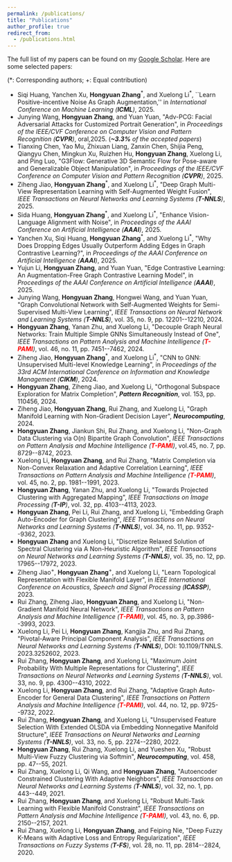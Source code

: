 ```yaml
---
permalink: /publications/
title: "Publications"
author_profile: true
redirect_from: 
  - /publications.html
---
```


The full list of my papers can be found on my [Google Scholar](https://scholar.google.com/citations?user=g9cZ9XsAAAAJ). Here are some selected papers: 

(*: Corresponding authors; +: Equal contribution)

- Siqi Huang, Yanchen Xu, **Hongyuan Zhang**<sup>\*</sup>, and Xuelong Li<sup>\*</sup>, ``Learn Positive-incentive Noise As Graph Augmentation,'' in *International Conference on Machine Learning (**ICML**)*, 2025.
- Junying Wang, **Hongyuan Zhang**, and Yuan Yuan, "Adv-PCG: Facial Adversarial Attacks for Customized Portrait Generation", in *Proceedings of the IEEE/CVF Conference on Computer Vision and Pattern Recognition (**CVPR**)*, oral,2025. (***~3.3%** of the accepted papers*)
- Tianxing Chen, Yao Mu, Zhixuan Liang, Zanxin Chen, Shijia Peng, Qiangyu Chen, Mingkun Xu, Ruizhen Hu, **Hongyuan Zhang**, Xuelong Li, and Ping Luo, "G3Flow: Generative 3D Semantic Flow for Pose-aware and Generalizable Object Manipulation", in *Proceedings of the IEEE/CVF Conference on Computer Vision and Pattern Recognition (**CVPR**)*, 2025.
- Ziheng Jiao, **Hongyuan Zhang**<sup>\*</sup>, and Xuelong Li<sup>\*</sup>, "Deep Graph Multi-View Representation Learning with Self-Augmented Weight Fusion", *IEEE Transactions on Neural Networks and Learning Systems (**T-NNLS**)*, 2025.
- Sida Huang, **Hongyuan Zhang**<sup>\*</sup>, and Xuelong Li<sup>\*</sup>, "Enhance Vision-Language Alignment with Noise", in *Proceedings of the AAAI Conference on Artificial Intelligence (**AAAI**)*, 2025. 
- Yanchen Xu, Siqi Huang, **Hongyuan Zhang**<sup>\*</sup>, and Xuelong Li<sup>\*</sup>, "Why Does Dropping Edges Usually Outperform Adding Edges in Graph Contrastive Learning?", in *Proceedings of the AAAI Conference on Artificial Intelligence (**AAAI**)*, 2025. 
- Yujun Li, **Hongyuan Zhang**, and Yuan Yuan, "Edge Contrastive Learning: An Augmentation-Free Graph Contrastive Learning Model", in *Proceedings of the AAAI Conference on Artificial Intelligence (**AAAI**)*, 2025. 
- Junying Wang, **Hongyuan Zhang**, Hongwei Wang, and Yuan Yuan, "Graph Convolutional Network with Self-Augmented Weights for Semi-Supervised Multi-View Learning", *IEEE Transactions on Neural Network and Learning Systems (**T-NNLS**)*, vol. 35, no. 9, pp. 12201--12210, 2024. 
- **Hongyuan Zhang**, Yanan Zhu, and Xuelong Li, "Decouple Graph Neural Networks: Train Multiple Simple GNNs Simultaneously Instead of One", *IEEE Transactions on Pattern Analysis and Machine Intelligence (**<font color=red>T-PAMI</font>**)*, vol. 46, no. 11, pp. 7451--7462, 2024.
- Ziheng Jiao, **Hongyuan Zhang**<sup>\*</sup>, and Xuelong Li<sup>\*</sup>, "CNN to GNN: Unsupervised Multi-level Knowledge Learning", in *Proceedings of the 33rd ACM International Conference on Information and Knowledge Management (**CIKM**)*, 2024.  
- **Hongyuan Zhang**, Ziheng Jiao, and Xuelong Li, "Orthogonal Subspace Exploration for Matrix Completion", ***Pattern Recognition***, vol. 153, pp. 110456, 2024. 
- Ziheng Jiao, **Hongyuan Zhang**, Rui Zhang, and Xuelong Li, "Graph Manifold Learning with Non-Gradient Decision Layer", ***Neurocomputing***, 2024. 
- **Hongyuan Zhang**, Jiankun Shi, Rui Zhang, and Xuelong Li, "Non-Graph Data Clustering via O(n) Bipartite Graph Convolution", *IEEE Transactions on Pattern Analysis and Machine Intelligence (**<font color=red>T-PAMI</font>**)*, vol.45, no. 7, pp. 8729--8742, 2023.
- Xuelong Li, **Hongyuan Zhang**, and Rui Zhang, "Matrix Completion via Non-Convex Relaxation and Adaptive Correlation Learning", *IEEE Transactions on Pattern Analysis and Machine Intelligence (**<font color=red>T-PAMI</font>**)*, vol. 45, no. 2, pp. 1981--1991, 2023. 
- **Hongyuan Zhang**, Yanan Zhu, and Xuelong Li, "Towards Projected Clustering with Aggregated Mapping", *IEEE Transactions on Image Processing (**T-IP**)*, vol. 32, pp. 4103--4113, 2023.  
- **Hongyuan Zhang**, Pei Li, Rui Zhang, and Xuelong Li, "Embedding Graph Auto-Encoder for Graph Clustering", *IEEE Transactions on Neural Networks and Learning Systems (**T-NNLS**)*, vol. 34, no. 11, pp. 9352--9362, 2023. 
- **Hongyuan Zhang** and Xuelong Li, "Discretize Relaxed Solution of Spectral Clustering via A Non-Heuristic Algorithm", *IEEE Transactions on Neural Networks and Learning Systems (**T-NNLS**)*, vol. 35, no. 12, pp. 17965--17972, 2023.  
- Ziheng Jiao<sup>+</sup>, **Hongyuan Zhang**<sup>+</sup>, and Xuelong Li, "Learn Topological Representation with Flexible Manifold Layer", in *IEEE International Conference on Acoustics, Speech and Signal Processing (**ICASSP**)*, 2023. 
- Rui Zhang, Ziheng Jiao, **Hongyuan Zhang**, and Xuelong Li, "Non-Gradient Manifold Neural Network", *IEEE Transactions on Pattern Analysis and Machine Intelligence (**<font color=red>T-PAMI</font>**)*, vol. 45, no. 3, pp.3986--3993, 2023. 
- Xuelong Li, Pei Li, **Hongyuan Zhang**, Kangjia Zhu, and Rui Zhang, "Pivotal-Aware Principal Component Analysis", *IEEE Transactions on Neural Networks and Learning Systems (**T-NNLS**)*, DOI: 10.1109/TNNLS. 2023.3252602, 2023. 
- Rui Zhang, **Hongyuan Zhang**, and Xuelong Li, "Maximum Joint Probability With Multiple Representations for Clustering", *IEEE Transactions on Neural Networks and Learning Systems (**T-NNLS**)*, vol. 33, no. 9, pp. 4300--4310, 2022.
- Xuelong Li, **Hongyuan Zhang**, and Rui Zhang, "Adaptive Graph Auto-Encoder for General Data Clustering", *IEEE Transactions on Pattern Analysis and Machine Intelligence (**<font color=red>T-PAMI</font>**)*, vol. 44, no. 12, pp. 9725--9732, 2022. 
- Rui Zhang, **Hongyuan Zhang**, and Xuelong Li, "Unsupervised Feature Selection With Extended OLSDA via Embedding Nonnegative Manifold Structure", *IEEE Transactions on Neural Networks and Learning Systems (**T-NNLS**)*, vol. 33, no. 5, pp. 2274--2280, 2022. 
- **Hongyuan Zhang**, Rui Zhang, Xuelong Li, and Yueshen Xu, "Robust Multi-View Fuzzy Clustering via Softmin", ***Neurocomputing***, vol. 458, pp. 47--55, 2021. 
- Rui Zhang, Xuelong Li, Qi Wang, and **Hongyuan Zhang**, "Autoencoder Constrained Clustering With Adaptive Neighbors", *IEEE Transactions on Neural Networks and Learning Systems (**T-NNLS**)*, vol. 32, no. 1, pp. 443--449, 2021. 
- Rui Zhang, **Hongyuan Zhang**, and Xuelong Li, "Robust Multi-Task Learning with Flexible Manifold Constraint", *IEEE Transactions on Pattern Analysis and Machine Intelligence (**<font color=red>T-PAMI</font>**)*, vol. 43, no. 6, pp. 2150--2157, 2021. 
- Rui Zhang, Xuelong Li, **Hongyuan Zhang**, and Feiping Nie, "Deep Fuzzy K-Means with Adaptive Loss and Entropy Regularization", *IEEE Transactions on Fuzzy Systems (**T-FS**)*, vol. 28, no. 11, pp. 2814--2824, 2020. 
